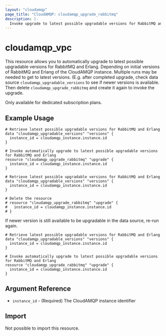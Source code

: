 ```yaml
---
layout: "cloudamqp"
page_title: "CloudAMQP: cloudamqp_upgrade_rabbitmq"
description: |-
  Invoke upgrade to latest possible upgradable versions for RabbitMQ and Erlang.
---
```


# cloudamqp_vpc

This resource allows you to automatically upgrade to latest possible upgradable versions for RabbitMQ and Erlang. Depending on initial versions of RabbitMQ and Erlang of the CloudAMQP instance. Multiple runs may be needed to get to latest versions. (E.g. after completed upgrade, check data source `cloudamqp_upgradable_versions` to see if newer versions is available. Then delete `cloudamqp_upgrade_rabbitmq` and create it again to invoke the upgrade.

Only available for dedicated subscription plans.

## Example Usage

```hcl
# Retrieve latest possible upgradable versions for RabbitMQ and Erlang
data "cloudamqp_upgradable_versions" "versions" {
  instance_id = cloudamqp_instance.instance.id
}

# Invoke automatically upgrade to latest possible upgradable versions for RabbitMQ and Erlang
resource "cloudamqp_upgrade_rabbitmq" "upgrade" {
  instance_id = cloudamqp_instance.instance.id
}
```

```hcl
# Retrieve latest possible upgradable versions for RabbitMQ and Erlang
data "cloudamqp_upgradable_versions" "versions" {
  instance_id = cloudamqp_instance.instance.id
}

# Delete the resource
# resource "cloudamqp_upgrade_rabbitmq" "upgrade" {
#   instance_id = cloudamqp_instance.instance.id
# }
```

If newer version is still available to be upgradable in the data source, re-run again.

```hcl
# Retrieve latest possible upgradable versions for RabbitMQ and Erlang
data "cloudamqp_upgradable_versions" "versions" {
  instance_id = cloudamqp_instance.instance.id
}

# Invoke automatically upgrade to latest possible upgradable versions for RabbitMQ and Erlang
resource "cloudamqp_upgrade_rabbitmq" "upgrade" {
  instance_id = cloudamqp_instance.instance.id
}
```

## Argument Reference

* `instance_id` - (Required) The CloudAMQP instance identifier

## Import

Not possible to import this resource.
